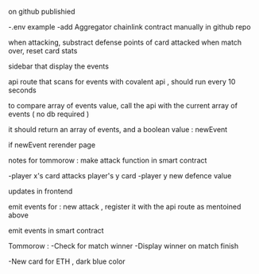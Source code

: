 on github publishied 

-.env example
-add Aggregator chainlink contract manually in github repo

when attacking, substract defense points of card attacked 
when match over, reset card stats

sidebar that display the events 

api route that scans for events with covalent api , should run every 10 seconds

to compare array of events value, call the api with the current array of events ( no db required )

it should return an array of events, and a boolean value : newEvent 

if newEvent rerender page 


notes for tommorow : 
make attack function in smart contract

-player x's card attacks player's y card 
-player y new defence value

updates in frontend 

emit events for : new attack , register it with the api route as mentoined above

emit events in smart contract



Tommorow : 
-Check for match winner
-Display winner on match finish 

-New card for ETH , dark blue color